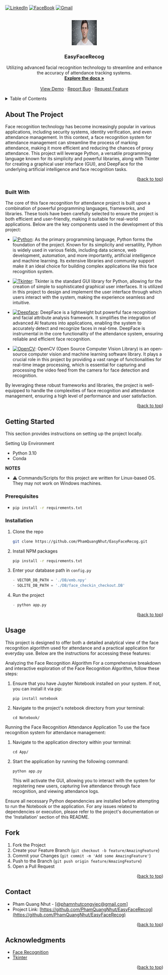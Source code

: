 <a name="readme-top"></a>


[![LinkedIn][linkedin-shield]][linkedin-url]
[![FaceBook][facebook-shield]][linkedin-url]
[![Gmail][gmail-shield]][gmail-url]

<!-- PROJECT LOGO -->
<br />
<div align="center">
  <a href="https://github.com/PhamQuangNhut/EasyFaceRecog">
    <img src="Images/BackgroundImage.jpg" alt="Logo" width="80" height="80">
  </a>
  <h3 align="center">EasyFaceRecog</h3>

  <p align="center">
    Utilizing advanced facial recognition technology to streamline and enhance the accuracy of attendance tracking systems.
    <br />
    <a href="https://github.com/PhamQuangNhut/EasyFaceRecog"><strong>Explore the docs »</strong></a>
    <br />
    <br />
    <a href="https://github.com/PhamQuangNhut/EasyFaceRecog">View Demo</a>
    ·
    <a href="https://github.com/PhamQuangNhut/EasyFaceRecog">Report Bug</a>
    ·
    <a href="https://github.com/PhamQuangNhut/EasyFaceRecog">Request Feature</a>
  </p>
</div>



<!-- TABLE OF CONTENTS -->
<details>
  <summary>Table of Contents</summary>
  <ol>
    <li>
      <a href="#about-the-project">About The Project</a>
      <ul>
        <li><a href="#built-with">Built With</a></li>
      </ul>
    </li>
    <li>
      <a href="#getting-started">Getting Started</a>
      <ul>
        <li><a href="#prerequisites">Prerequisites</a></li>
        <li><a href="#installation">Installation</a></li>
      </ul>
    </li>
    <li><a href="#usage">Usage</a></li>
    <li><a href="#roadmap">Roadmap</a></li>
    <li><a href="#contributing">Contributing</a></li>
    <li><a href="#license">License</a></li>
    <li><a href="#contact">Contact</a></li>
    <li><a href="#acknowledgments">Acknowledgments</a></li>
  </ol>
</details>



<!-- ABOUT THE PROJECT -->
## About The Project

Face recognition technology has become increasingly popular in various applications, including security systems, identity verification, and even attendance management. In this context, a face recognition system for attendance management can streamline the process of marking attendance, making it more efficient and reducing the chances of proxy attendance. This project will leverage Python, a versatile programming language known for its simplicity and powerful libraries, along with Tkinter for creating a graphical user interface (GUI), and DeepFace for the underlying artificial intelligence and face recognition tasks.

<p align="right">(<a href="#readme-top">back to top</a>)</p>



### Built With

The core of this face recognition for attendance project is built upon a combination of powerful programming languages, frameworks, and libraries. These tools have been carefully selected to ensure the project is both efficient and user-friendly, making it suitable for real-world applications. Below are the key components used in the development of this project:

* [![Python][Python]][Python-url]: As the primary programming language, Python forms the foundation of the project. Known for its simplicity and versatility, Python is widely used in various fields, including data science, web development, automation, and more importantly, artificial intelligence and machine learning. Its extensive libraries and community support make it an ideal choice for building complex applications like this face recognition system.

* [![Tkinter][Tkinter]][Tkinter-url]: Tkinter is the standard GUI library for Python, allowing for the creation of simple to sophisticated graphical user interfaces. It is utilized in this project to design and implement the user interface through which users interact with the system, making the experience seamless and intuitive.

* [![Deepface][Deepface]][Deepface-url]: DeepFace is a lightweight but powerful face recognition and facial attribute analysis framework. It simplifies the integration of advanced AI features into applications, enabling the system to accurately detect and recognize faces in real-time. DeepFace is instrumental in the core functionality of the attendance system, ensuring reliable and efficient face recognition.

* [![OpenCV][OpenCV]][OpenCV-url]: OpenCV (Open Source Computer Vision Library) is an open-source computer vision and machine learning software library. It plays a crucial role in this project by providing a vast range of functionalities for real-time image processing, which is essential for capturing and processing the video feed from the camera for face detection and recognition.

By leveraging these robust frameworks and libraries, the project is well-equipped to handle the complexities of face recognition and attendance management, ensuring a high level of performance and user satisfaction.



<p align="right">(<a href="#readme-top">back to top</a>)</p>



<!-- GETTING STARTED -->
## Getting Started

This section provides instructions on setting up the project locally.

Setting Up Environment
- Python 3.10
- Conda

**NOTES**
- ⚠️ Commands/Scripts for this project are written for Linux-based OS. They may not work on Windows machines.

### Prerequisites

* 
  ```sh
  pip install -r requirements.txt
  ```

### Installation

1. Clone the repo
   ```sh
   git clone https://github.com/PhamQuangNhut/EasyFaceRecog.git
   ```
2. Install NPM packages
   ```sh
   pip install -r requirements.txt
   ```
3. Enter your database path in `config.py`
   ```python
   - VECTOR_DB_PATH = './DB/emb.npy'
   - SQLITE_DB_PATH = './DB/face_checkin_checkout.DB'
   ```
4. Run the project
   ```python
   - python app.py
   ```
<p align="right">(<a href="#readme-top">back to top</a>)</p>



<!-- USAGE EXAMPLES -->
## Usage

This project is designed to offer both a detailed analytical view of the face recognition algorithm used for attendance and a practical application for everyday use. Below are the instructions for accessing these features:

Analyzing the Face Recognition Algorithm
For a comprehensive breakdown and interactive exploration of the Face Recognition Algorithm, follow these steps:

1) Ensure that you have Jupyter Notebook installed on your system. If not, you can install it via pip:

   ```pip
   pip install notebook
   ```

2) Navigate to the project's notebook directory from your terminal:
   ```pip
   cd Notebook/
   ```

Running the Face Recognition Attendance Application
To use the face recognition system for attendance management:

1) Navigate to the application directory within your terminal:
   ```pip
   cd App/
   ```
2) Start the application by running the following command:
   ```pip
   python app.py
   ```
   This will activate the GUI, allowing you to interact with the system for registering new users, capturing live attendance through face recognition, and viewing attendance logs.

Ensure all necessary Python dependencies are installed before attempting to run the Notebook or the application. For any issues related to dependencies or execution, please refer to the project's documentation or the 'Installation' section of this README.


<!-- CONTRIBUTING -->
## Fork

1. Fork the Project
2. Create your Feature Branch (`git checkout -b feature/AmazingFeature`)
3. Commit your Changes (`git commit -m 'Add some AmazingFeature'`)
4. Push to the Branch (`git push origin feature/AmazingFeature`)
5. Open a Pull Request

<p align="right">(<a href="#readme-top">back to top</a>)</p>




## Contact

- Pham Quang Nhut - [@phamnhutcongviec@gmail.com]
- Project Link: [https://github.com/PhamQuangNhut/EasyFaceRecog](https://github.com/PhamQuangNhut/EasyFaceRecog)

<p align="right">(<a href="#readme-top">back to top</a>)</p>



<!-- ACKNOWLEDGMENTS -->
## Acknowledgments



* [Face Recognition](https://paperswithcode.com/task/face-recognition)
* [Tkinter](https://docs.python.org/3/library/tkinter.htmlt)


<p align="right">(<a href="#readme-top">back to top</a>)</p>




[linkedin-shield]: https://img.shields.io/badge/-LinkedIn-black.svg?style=for-the-badge&logo=linkedin&colorB=555
[linkedin-url]: https://www.linkedin.com/in/nhut-pham-4a3206301/
[facebook-shield]: https://img.shields.io/badge/-Facebook-black.svg?style=for-the-badge&logo=facebook&colorB=#4267B2
[facebook-url]: https://www.facebook.com/NhutDepTraiProVip/
[gmail-shield]: https://img.shields.io/badge/-Gmail-d14836.svg?style=for-the-badge&logo=gmail&logoColor=white
[gmail-url]: phamnhutcongviec@gmail.com
[product-screenshot]: images/screenshot.png
[Python]: https://img.shields.io/badge/python-blue?logo=python&logoColor=white
[Python-url]: https://www.python.org/
[Tkinter]: https://img.shields.io/badge/Tkinter-0078D4?&logoColor=white
[Tkinter-url]: https://docs.python.org/3/library/tkinter.html
[DeepFace]: https://img.shields.io/badge/DeepFace-764ABC?&logoColor=white
[DeepFace-url]: https://github.com/serengil/deepface
[OpenCV]: https://img.shields.io/badge/OpenCV-5C3EE8?logo=opencv&logoColor=white
[OpenCV-url]: https://opencv.org/

